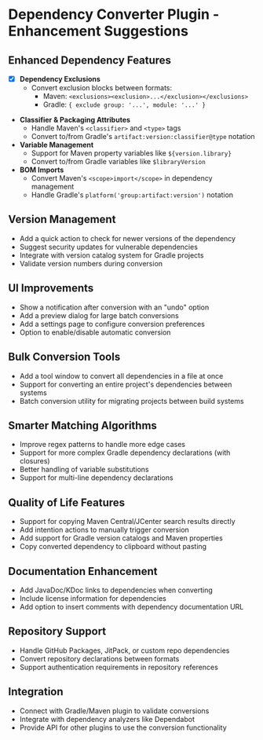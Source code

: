 # Dependency Converter Plugin - Enhancement Suggestions


## Enhanced Dependency Features
- [x] **Dependency Exclusions**
  - Convert exclusion blocks between formats:
    - Maven: `<exclusions><exclusion>...</exclusion></exclusions>`
    - Gradle: `{ exclude group: '...', module: '...' }`
- **Classifier & Packaging Attributes**
  - Handle Maven's `<classifier>` and `<type>` tags
  - Convert to/from Gradle's `artifact:version:classifier@type` notation
- **Variable Management**
  - Support for Maven property variables like `${version.library}`
  - Convert to/from Gradle variables like `$libraryVersion`
- **BOM Imports**
  - Convert Maven's `<scope>import</scope>` in dependency management
  - Handle Gradle's `platform('group:artifact:version')` notation

## Version Management
- Add a quick action to check for newer versions of the dependency
- Suggest security updates for vulnerable dependencies
- Integrate with version catalog system for Gradle projects
- Validate version numbers during conversion

## UI Improvements
- Show a notification after conversion with an "undo" option
- Add a preview dialog for large batch conversions
- Add a settings page to configure conversion preferences
- Option to enable/disable automatic conversion

## Bulk Conversion Tools
- Add a tool window to convert all dependencies in a file at once
- Support for converting an entire project's dependencies between systems
- Batch conversion utility for migrating projects between build systems

## Smarter Matching Algorithms
- Improve regex patterns to handle more edge cases
- Support for more complex Gradle dependency declarations (with closures)
- Better handling of variable substitutions
- Support for multi-line dependency declarations

## Quality of Life Features
- Support for copying Maven Central/JCenter search results directly
- Add intention actions to manually trigger conversion
- Add support for Gradle version catalogs and Maven properties
- Copy converted dependency to clipboard without pasting

## Documentation Enhancement
- Add JavaDoc/KDoc links to dependencies when converting
- Include license information for dependencies
- Add option to insert comments with dependency documentation URL

## Repository Support
- Handle GitHub Packages, JitPack, or custom repo dependencies
- Convert repository declarations between formats
- Support authentication requirements in repository references

## Integration
- Connect with Gradle/Maven plugin to validate conversions
- Integrate with dependency analyzers like Dependabot
- Provide API for other plugins to use the conversion functionality
